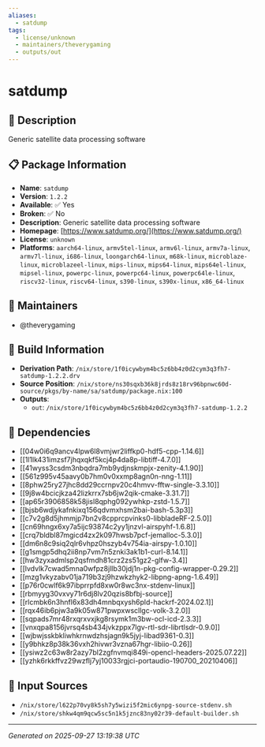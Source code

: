 ```yaml
---
aliases:
  - satdump
tags:
  - license/unknown
  - maintainers/theverygaming
  - outputs/out
---
```


# satdump

## 📝 Description

Generic satellite data processing software

## 📋 Package Information

- **Name**: `satdump`
- **Version**: `1.2.2`
- **Available**: ✅ Yes
- **Broken**: ✅ No
- **Description**: Generic satellite data processing software
- **Homepage**: [https://www.satdump.org/](https://www.satdump.org/)
- **License**: `unknown`
- **Platforms**: `aarch64-linux`, `armv5tel-linux`, `armv6l-linux`, `armv7a-linux`, `armv7l-linux`, `i686-linux`, `loongarch64-linux`, `m68k-linux`, `microblaze-linux`, `microblazeel-linux`, `mips-linux`, `mips64-linux`, `mips64el-linux`, `mipsel-linux`, `powerpc-linux`, `powerpc64-linux`, `powerpc64le-linux`, `riscv32-linux`, `riscv64-linux`, `s390-linux`, `s390x-linux`, `x86_64-linux`
## 👥 Maintainers

- @theverygaming


## 🔧 Build Information

- **Derivation Path**: `/nix/store/1f0icywbym4bc5z6bb4z0d2cym3q3fh7-satdump-1.2.2.drv`
- **Source Position**: `/nix/store/ns30sqxb36k8jrds8z18rv96bpnwc60d-source/pkgs/by-name/sa/satdump/package.nix:100`
- **Outputs**:
  - `out`:  `/nix/store/1f0icywbym4bc5z6bb4z0d2cym3q3fh7-satdump-1.2.2`

## 🔗 Dependencies

- [[04w0i6q9ancv4lpw6l8vmjwr2liffkp0-hdf5-cpp-1.14.6]]
- [[1l1lk431imzsf7jhqxqkf5kcj4p4da8p-libtiff-4.7.0]]
- [[41wyss3csdm3nbqdra7mb9ydjnskmpjx-zenity-4.1.90]]
- [[561z995v45aavy0b7hm0v0xxmp8agn0n-nng-1.11]]
- [[8phw25ry27jhc8dd29ccrnpv20c4hmvv-fftw-single-3.3.10]]
- [[9j8w4bcicjkza42lizkrrx7sb6jw2qik-cmake-3.31.7]]
- [[ap65r3906858k58jisl8qphg092ywhkp-zstd-1.5.7]]
- [[bjsb6wdjykafnkixq156qdvmxhsm2bai-bash-5.3p3]]
- [[c7v2g8d5jhmmjp7bn2v8cpprcpvinks0-libbladeRF-2.5.0]]
- [[cn69hngx6xy7a5ijc93874c2yy1jnzvl-airspyhf-1.6.8]]
- [[crq7bldbl87mgicd4zx2k097hwsb7pcf-jemalloc-5.3.0]]
- [[dm6n8c9siq2qlr6vhpz0hszyb4v754ia-airspy-1.0.10]]
- [[g1smgp5dhq2ii8np7vm7n5znki3ak1b1-curl-8.14.1]]
- [[hw3zyxadmlsp2qsfmdh81crz2zs51gz2-glfw-3.4]]
- [[lvdvlk7cwad5mna0wfpz8jllb30jdj1n-pkg-config-wrapper-0.29.2]]
- [[mzg1vkyzabv01ja719b3zj9hzwkzhyk2-libpng-apng-1.6.49]]
- [[p76r0cwlf6k97ibprrpfd8xw0r8wc3nx-stdenv-linux]]
- [[rbmyyg30vxvy71r6dj8lv20qzis8bfbj-source]]
- [[rlcmbk6n3hnfl6x83dh4mnbqxysh6pld-hackrf-2024.02.1]]
- [[rqx46ib6pjw3a9k05w871pwpxwscllgc-volk-3.2.0]]
- [[sqpads7mr48rxqrxvxjkg8rsymk1m3bw-ocl-icd-2.3.3]]
- [[vnxqpa8156jvrsq4sb434jvkzppx7lgv-rtl-sdr-librtlsdr-0.9.0]]
- [[wjbwjsskbkliwhkrnwdzhsjagn9k5jyj-libad9361-0.3]]
- [[y9bhkz8p38k36vxh2hivwr3vzna67hgr-libiio-0.26]]
- [[ysiwz2c63w8r2azy7bl2zgfnvmqi849i-opencl-headers-2025.07.22]]
- [[yzhk6rkkffvz29wzflj7yj10033rgjci-portaudio-190700_20210406]]

## 📁 Input Sources

- `/nix/store/l622p70vy8k5sh7y5wizi5f2mic6ynpg-source-stdenv.sh`
- `/nix/store/shkw4qm9qcw5sc5n1k5jznc83ny02r39-default-builder.sh`

---
*Generated on 2025-09-27 13:19:38 UTC*
